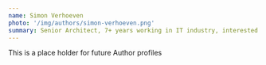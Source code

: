```yaml
---
name: Simon Verhoeven
photo: '/img/authors/simon-verhoeven.png'
summary: Senior Architect, 7+ years working in IT industry, interested in Javascript | React | Full Stack Web-development
---
```


This is a place holder for future Author profiles
